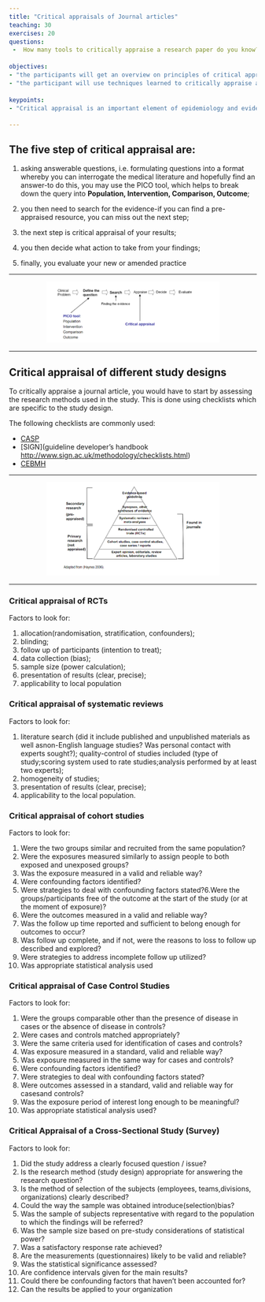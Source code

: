 ```yaml
---
title: "Critical appraisals of Journal articles"
teaching: 30
exercises: 20
questions:
 -  How many tools to critically appraise a research paper do you know?

objectives: 
- "the participants will get an overview on principles of critical appraisal"
- "the participant will use techniques learned to critically appraise a journal articles"

keypoints:
- "Critical appraisal is an important element of epidemiology and evidence based medicine." 

---
```


## The five step of critical appraisal are:

1. asking answerable questions, i.e. formulating questions into a format whereby you can interrogate the medical literature and hopefully find an answer-to do this, you may use the PICO tool, which helps to break down the query into **Population, Intervention, Comparison, Outcome**;

2. you then need to search for the evidence-if you can find a pre-appraised resource, you can miss out the next step;

3. the next step is critical appraisal of your results;

4. you then decide what action to take from your findings;

5. finally, you evaluate your new or amended practice

---

<div style="width:70%; margin: auto;"><img alt="PICO" src="../fig/pico.png"></div> 

---

## Critical appraisal of different study designs
To critically appraise a journal article, you would have to start by assessing the research methods used in the study. This is done using checklists which are specific to the study design.

The following checklists are commonly used:
* [CASP](http://www.casp-uk.net/#!casp-tools-checklists/c18f8)
* [SIGN](guideline developer’s handbook http://www.sign.ac.uk/methodology/checklists.html)
* [CEBMH](http://www.cebm.net/critical-appraisal/)


---

<div style="width:70%; margin: auto;"><img alt="Evidence" src="../fig/evidence.png"></div> 

---

### Critical appraisal of RCTs
Factors to look for:
1. allocation(randomisation, stratification, confounders);
2. blinding;
3. follow up of participants (intention to treat);
4. data collection (bias);
5. sample size (power calculation);
6. presentation of results (clear, precise);
7. applicability to local population

### Critical appraisal of systematic reviews
Factors to look for:
1. literature search (did it include published and unpublished materials as well asnon-English language studies? Was personal contact with experts sought?);
quality-control of studies included (type of study;scoring system used to rate studies;analysis performed by at least two experts);
2. homogeneity of studies;
3. presentation of results (clear, precise);
4. applicability to the local population.

### Critical appraisal of cohort studies
Factors to look for:

1. Were the two groups similar and recruited from the same population?
2. Were the exposures measured similarly to assign people to both exposed and unexposed groups?
3. Was the exposure measured in a valid and reliable way?
4. Were confounding factors identified?
5. Were strategies to deal with confounding factors stated?6.Were the groups/participants free of the outcome at the start of the study (or at the moment of exposure)?
6. Were the outcomes measured in a valid and reliable way?
7. Was the follow up time reported and sufficient to belong enough for outcomes to occur?
8. Was follow up complete, and if not, were the reasons to loss to follow up described and explored?
9. Were strategies to address incomplete follow up utilized?
10. Was appropriate statistical analysis used

### Critical appraisal of Case Control Studies 
Factors to look for:

1. Were the groups comparable other than the presence of disease in cases or the absence of disease in controls?
2. Were cases and controls matched appropriately?
3. Were the same criteria used for identification of cases and controls?
4. Was exposure measured in a standard, valid and reliable way?
5. Was exposure measured in the same way for cases and controls?
6. Were confounding factors identified? 
7. Were strategies to deal with confounding factors stated?
8. Were outcomes assessed in a standard, valid and reliable way for casesand controls?
9. Was the exposure period of interest long enough to be meaningful?
10. Was appropriate statistical analysis used?

### Critical Appraisal of a Cross-Sectional Study (Survey)
Factors to look for:

1. Did the study address a clearly focused question / issue?
2. Is the research method (study design) appropriate for answering the research question?
3. Is the method of selection of the subjects (employees, teams,divisions, organizations) clearly described?
4. Could the way the sample was obtained introduce(selection)bias?
5. Was the sample of subjects representative with regard to the population to which the findings will be referred?
6. Was the sample size based on pre-study considerations of statistical power?
7. Was a satisfactory response rate achieved?
8. Are the measurements (questionnaires) likely to be valid and reliable?
9. Was the statistical significance assessed?
10. Are confidence intervals given for the main results?
11. Could there be confounding factors that haven’t been accounted for?
12. Can the results be applied to your organization



